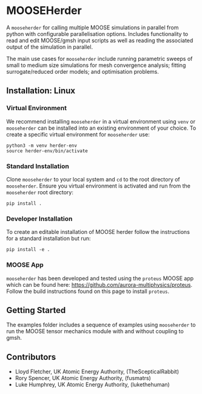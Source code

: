 # MOOSEHerder
A `mooseherder` for calling multiple MOOSE simulations in parallel from python with configurable parallelisation options. Includes functionality to read and edit MOOSE/gmsh input scripts as well as reading the associated output of the simulation in parallel.

The main use cases for `mooseherder` include running parametric sweeps of small to medium size simulations for mesh convergence analysis; fitting surrogate/reduced order models; and optimisation problems. 

## Installation: Linux 
### Virtual Environment
We recommend installing `mooseherder` in a virtual environment using `venv` or `mooseherder` can be installed into an existing environment of your choice. To create a specific virtual environment for `mooseherder` use:

```
python3 -m venv herder-env
source herder-env/bin/activate
```

### Standard Installation
Clone `mooseherder` to your local system and `cd` to the root directory of `mooseherder`. Ensure you virtual environment is activated and run from the `mooseherder` root directory:

```
pip install .
```

### Developer Installation
To create an editable installation of MOOSE herder follow the instructions for a standard installation but run:
```
pip install -e .
```


### MOOSE App
`mooseherder` has been developed and tested using the `proteus` MOOSE app which can be found here: https://github.com/aurora-multiphysics/proteus. Follow the build instructions found on this page to install `proteus`. 

## Getting Started
The examples folder includes a sequence of examples using `mooseherder` to run the MOOSE tensor mechanics module with and without coupling to gmsh. 

## Contributors
- Lloyd Fletcher, UK Atomic Energy Authority, (TheScepticalRabbit)  
- Rory Spencer, UK Atomic Energy Authority, (fusmatrs)  
- Luke Humphrey, UK Atomic Energy Authority, (lukethehuman)  